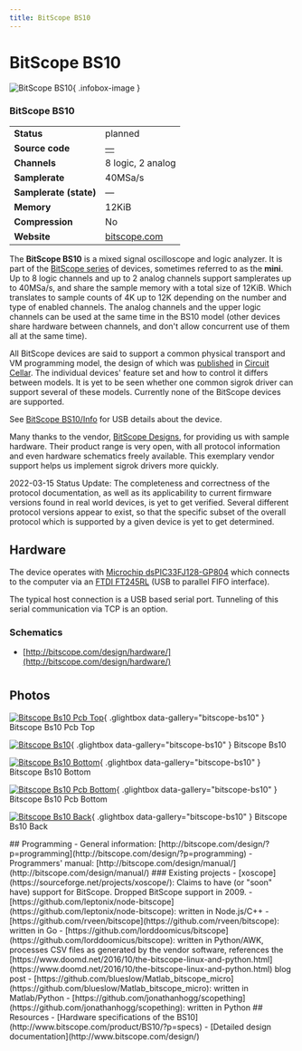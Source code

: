 ```yaml
---
title: BitScope BS10
---
```


# BitScope BS10

<div class="infobox" markdown>

![BitScope BS10](./img/BitScope_BS10_PCB_top.jpg){ .infobox-image }

### BitScope BS10

| | |
|---|---|
| **Status** | planned |
| **Source code** | [—](https://github.com/OpenTraceLab/OpenTraceCapture/tree/main/src/hardware/—) |
| **Channels** | 8 logic, 2 analog |
| **Samplerate** | 40MSa/s |
| **Samplerate (state)** | — |
| **Memory** | 12KiB |
| **Compression** | No |
| **Website** | [bitscope.com](http://www.bitscope.com/product/BS10/) |

</div>

The **BitScope BS10** is a mixed signal oscilloscope and logic analyzer. It is part of the [BitScope series](http://www.bitscope.com/product/) of devices, sometimes referred to as the **mini**. Up to 8 logic channels and up to 2 analog channels support samplerates up to 40MSa/s, and share the sample memory with a total size of 12KiB. Which translates to sample counts of 4K up to 12K depending on the number and type of enabled channels. The analog channels and the upper logic channels can be used at the same time in the BS10 model  (other devices share hardware between channels, and don't allow concurrent use of them all at the same time).

All BitScope devices are said to support a common physical transport and VM programming model, the design of which was [published](http://bitscope.com/download/files/CircuitCellar.pdf) in [Circuit Cellar](http://circuitcellar.com/). The individual devices' feature set and how to control it differs between models. It is yet to be seen whether one common sigrok driver can support several of these models. Currently none of the BitScope devices are supported.

See [BitScope BS10/Info](https://sigrok.org/wiki/BitScope_BS10/Info) for USB details about the device.

Many thanks to the vendor, [BitScope Designs](http://www.bitscope.com/), for providing us with sample hardware. Their product range is very open, with all protocol information and even hardware schematics freely available. This exemplary vendor support helps us implement sigrok drivers more quickly.

2022-03-15 Status Update: The completeness and correctness of the protocol documentation, as well as its applicability to current firmware versions found in real world devices, is yet to get verified. Several different protocol versions appear to exist, so that the specific subset of the overall protocol which is supported by a given device is yet to get determined.

## Hardware

The device operates with [Microchip dsPIC33FJ128-GP804](https://www.microchip.com/wwwproducts/en/dsPIC33FJ128GP804)
which connects to the computer via an
[FTDI FT245RL](http://www.ftdichip.com/Products/ICs/FT245R.htm) (USB to parallel FIFO interface).

The typical host connection is a USB based serial port. Tunneling of this serial communication via TCP is an option.

### Schematics
- [http://bitscope.com/design/hardware/](http://bitscope.com/design/hardware/)
#
## Photos

<div class="photo-grid" markdown>

[![Bitscope Bs10 Pcb Top](./img/BitScope_BS10_PCB_top.jpg)](./img/BitScope_BS10_PCB_top.jpg "Bitscope Bs10 Pcb Top"){ .glightbox data-gallery="bitscope-bs10" }
<span class="caption">Bitscope Bs10 Pcb Top</span>

[![Bitscope Bs10](./img/BitScope_BS10.png)](./img/BitScope_BS10.png "Bitscope Bs10"){ .glightbox data-gallery="bitscope-bs10" }
<span class="caption">Bitscope Bs10</span>

[![Bitscope Bs10 Bottom](./img/BitScope_BS10_bottom.png)](./img/BitScope_BS10_bottom.png "Bitscope Bs10 Bottom"){ .glightbox data-gallery="bitscope-bs10" }
<span class="caption">Bitscope Bs10 Bottom</span>

[![Bitscope Bs10 Pcb Bottom](./img/BitScope_BS10_PCB_bottom.jpg)](./img/BitScope_BS10_PCB_bottom.jpg "Bitscope Bs10 Pcb Bottom"){ .glightbox data-gallery="bitscope-bs10" }
<span class="caption">Bitscope Bs10 Pcb Bottom</span>

[![Bitscope Bs10 Back](./img/BitScope_BS10_back.png)](./img/BitScope_BS10_back.png "Bitscope Bs10 Back"){ .glightbox data-gallery="bitscope-bs10" }
<span class="caption">Bitscope Bs10 Back</span>

</div>
## Programming
- General information: [http://bitscope.com/design/?p=programming](http://bitscope.com/design/?p=programming)
- Programmers' manual: [http://bitscope.com/design/manual/](http://bitscope.com/design/manual/)
### Existing projects
- [xoscope](https://sourceforge.net/projects/xoscope/): Claims to have (or "soon" have) support for BitScope. Dropped BitScope support in 2009.
- [https://github.com/leptonix/node-bitscope](https://github.com/leptonix/node-bitscope): written in Node.js/C++
- [https://github.com/rveen/bitscope](https://github.com/rveen/bitscope): written in Go
- [https://github.com/lorddoomicus/bitscope](https://github.com/lorddoomicus/bitscope): written in Python/AWK, processes CSV files as generated by the vendor software, references the [https://www.doomd.net/2016/10/the-bitscope-linux-and-python.html](https://www.doomd.net/2016/10/the-bitscope-linux-and-python.html) blog post
- [https://github.com/blueslow/Matlab_bitscope_micro](https://github.com/blueslow/Matlab_bitscope_micro): written in Matlab/Python
- [https://github.com/jonathanhogg/scopething](https://github.com/jonathanhogg/scopething): written in Python
## Resources
- [Hardware specifications of the BS10](http://www.bitscope.com/product/BS10/?p=specs)
- [Detailed design documentation](http://www.bitscope.com/design/)


